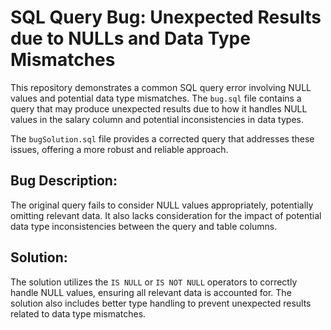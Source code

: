 # SQL Query Bug: Unexpected Results due to NULLs and Data Type Mismatches

This repository demonstrates a common SQL query error involving NULL values and potential data type mismatches.  The `bug.sql` file contains a query that may produce unexpected results due to how it handles NULL values in the salary column and potential inconsistencies in data types.

The `bugSolution.sql` file provides a corrected query that addresses these issues, offering a more robust and reliable approach.

## Bug Description:

The original query fails to consider NULL values appropriately, potentially omitting relevant data.  It also lacks consideration for the impact of potential data type inconsistencies between the query and table columns.

## Solution:

The solution utilizes the `IS NULL` or `IS NOT NULL` operators to correctly handle NULL values, ensuring all relevant data is accounted for. The solution also includes better type handling to prevent unexpected results related to data type mismatches.
